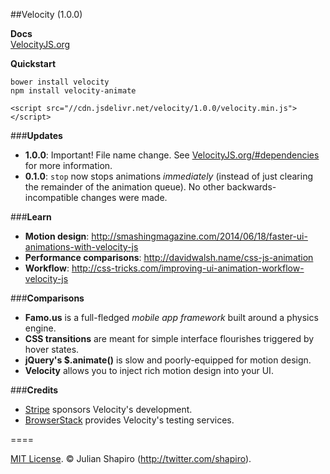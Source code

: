##Velocity (1.0.0)

**Docs**  
[VelocityJS.org](http://VelocityJS.org)

**Quickstart**  

`bower install velocity`  
`npm install velocity-animate`  

`<script src="//cdn.jsdelivr.net/velocity/1.0.0/velocity.min.js"></script>`

###**Updates**

- **1.0.0**: Important! File name change. See [VelocityJS.org/#dependencies](http://VelocityJS.org/#dependencies) for more information. 
- **0.1.0**: `stop` now stops animations *immediately* (instead of just clearing the remainder of the animation queue). No other backwards-incompatible changes were made.

###**Learn**

- **Motion design**: http://smashingmagazine.com/2014/06/18/faster-ui-animations-with-velocity-js
- **Performance comparisons**: http://davidwalsh.name/css-js-animation
- **Workflow**: http://css-tricks.com/improving-ui-animation-workflow-velocity-js

###**Comparisons**

- **Famo.us** is a full-fledged *mobile app framework* built around a physics engine.
- **CSS transitions** are meant for simple interface flourishes triggered by hover states.
- **jQuery's $.animate()** is slow and poorly-equipped for motion design.
- **Velocity** allows you to inject rich motion design into your UI.

###**Credits**

- <a href="https://stripe.com/blog/stripe-open-source-retreat">Stripe</a> sponsors Velocity's development.
- <a href="http://browserstack.com">BrowserStack</a> provides Velocity's testing services. 

====

[MIT License](LICENSE.md). © Julian Shapiro (http://twitter.com/shapiro).
